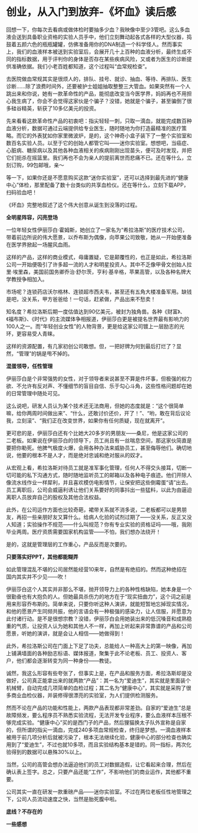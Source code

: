 # 创业，从入门到放弃-《坏血》读后感

回想一下，你每次去看病或做体检时要抽多少血？我映像中至少3管吧。这么多血液会送到具备职业资格的实验人员手中，他们立刻舞动起各式各样的大型仪器，捣鼓着五颜六色的瓶瓶罐罐，仿佛准备用你的DNA制造一个科学怪人。然而事实上，我们的血液样本被送到实验室后，会展开几十上百种的血液分析，最终生成不同的指标数据，用于评判你的身体是否存在某些疾病风险，又或者为医生的诊断提供准确依据。我们小老百姓都知道，这个过程叫“血常规检查”。

去医院做血常规其实是很烦人的，排队、挂号、就诊、抽血、等待、再排队、医生诊断……除了浪费时间外，还要被护士姐姐抽取整整三大管血。如果突然有一个人跳出来和你说，她有一款革命性的产品，能彻底改变当今医学界，妈妈再也不用担心我生病了，你会不会觉得这家伙是个骗子？没错，她就是个骗子，甚至骗倒了很多硅谷精英，斩获了10多亿美元的投资。

先来看看这款革命性产品的初衷吧：指尖轻轻一刺，只取一滴血，就能完成数百种血液分析，数据可通过云端提供给专业医生，随时随地为你打造最精准的医疗策略。而它的外表犹如你家里微波炉，是的，这个神奇小盒子装下了一整个实验室和数百名实验人员。以至于它的创始人都管它叫——迷你实验室。想想吧，当癌症、心脏病、糖尿病以及其他各种血液相关的疾病刚刚出现苗头，便可及时发现，并把它们扼杀在摇篮里。我们再也不会为亲人的提前离世而悲痛不已。还在等什么，立刻订购，99包邮哦，亲～

等一下，如果你还是不愿意购买这款“迷你实验室”，还可以选择到最先进的“健康中心”体检，那里配备了数十台类似的共享血检仪。还在等什么，立刻下载APP，扫码验血吧！

《坏血》完整地叙述了这个伟大创意从诞生到没落的过程。

**全明星阵容，闪亮登场**

一位年轻女性伊丽莎白·霍姆斯，她创立了一家名为“希拉洛斯”的医疗技术公司，带着前边所说的伟大愿景，以乔布斯为偶像，向苹果公司致敬，她从一开始便准备在医学界掀起一场腥风血雨。

这样的产品，这样的商业模式，毋庸置疑，它是颠覆性的，也正是如此，希拉洛斯公司一开始便吸引了许多超一流的人才和明星投资人。其中不乏像甲骨文创始人拉里·埃里森，美国前国务卿乔治·舒尔茨，亨利·基辛格，苹果高管，以及各种名牌大学教授争相加入。

市场呢？连锁药店沃尔格林、连锁超市西夫韦，甚至还有五角大楼准备军用。缺钱是吧，没关系，甲方爸爸给！一句话，赶紧做，产品出来不愁卖！

知名度？希拉洛斯后期一度估值达到90亿美元，被封为独角兽。各种《财富》、《福布斯》、《时代》的主流媒体争相报道，伊丽莎白更是被提名世界最有影响力的100人之一。而“年轻创业女性”的人物背景，更是给这家公司镀上一层励志的光环，更容易受人青睐。

这样的资源配置，有几家初创公司敢想。但，一把好牌为何到最后打烂了？显然，“管理”的锅是甩不掉的。

**混蛋领导，任性管理**

伊丽莎白是个非常强势的女性，对于领导者来说甚至不算是件坏事，但极强的权力欲、不允许有反对声、不懂细节的盲目自信、乐于勾心斗角，这些性格问题却在她的日常管理中随处可见。

这么说吧，研发人员认为某个技术还无法商用，但她的态度就是：“这个很简单嘛，给你两周时间做出来”、“什么，还敢讨价还价，开了！”、“哟，敢在背后议论我，立刻滚”、“我们正在改变世界，如果你有任何质疑，现在就离开”。

更可悲的是，伊丽莎白还有个比她大20多岁的男朋友——桑尼，他是这家公司的二老板。如果说在伊丽莎白的领导下，员工尚且有一丝喘息空间，那这家伙简直是要把你勒死。他脾气极度火爆，会用各种办法来威胁员工，甚至侮辱他们。确切地说，他要的根本不是人才，而是绝对忠诚和绝对服从的奴才。

从宏观上看，希拉洛斯对待员工就是准军事化管理，任何人不得交头接耳，切断一切可能的私下沟通方式，随时随地监听员工的邮箱以及各种电子痕迹。他们开除人像流水线作业一样犀利，并且喜欢模仿电影情节，让保安把这些倒霉蛋“请”出去。员工离职后，公司会威逼利诱让他们关系要好的同事抖出一些猛料，以此为由逼迫离职人员放弃自己的股权及其他合法权益。

此外，在公司运作方面也比较奇葩，裙带关系就不消多说，二老板都可以是男朋友，再招一些亲朋好友又算什么。给病人化验的试剂过期了——没关系，反正又没人知道；实验操作不规范——什么叫规范？你有专业实验的资格证吗——哦，我刚毕业两周。医疗资质需要国家机构监管——不怕，我们想办法绕开！

是的，这就是管理层的工作重心，产品反而是次要的。

**只要落实好PPT，其他都能糊弄**

如此管理混乱不堪的公司居然能经营10来年，自然是有绝招的。然而这种绝招在国内其实并不少见——吹！

伊丽莎白这个人其实并非那么不堪，抛开领导力上的各种性格缺陷，她本身是一个很勤奋也有大抱负的人。但她最具杀伤力的地方在于“现实扭曲力”，这个词之前是用来形容乔布斯的。简单来说，只要你听这种人演讲，就能短暂地忘掉现实情况，和他的愿景产生同频共振，他的言语会有一种极强的感染力，让人信服，并愿意为此付诸行动。是不是很想宗教？没错，伊丽莎白会用她装出来的低沉嗓音和成熟稳重的气质，让投资人认为她和其他人不一样，再加上听起来非常靠谱的产品和公司愿景，听她的演讲，就是会让人相信——她做得到！

此外，希拉洛斯公司在门面上下足了功夫，总能给人一种高大上的第一映像，再加上铺满墙面的各种励志标语、媒体报道，聚集于此不论老板、员工、投资人、客户，他们都会逐渐转变为同一种身份——教徒。

诚然，我这么形容有些夸张了，但事实上是，在产品和服务方面，希拉洛斯却是没做好，公司真正能拿出来的就两款“产品”：其一名为“爱迪生”，其实就是里面装个机械臂，自动完成几项简单的血检过程；其二名为“健康中心”，其实就是采购了很多商业血检仪器，并装修得很漂亮的实验室，为人们提供检测服务。

然而不论在产品的功能和性能上，两款产品表现都非常差劲。自家的“爱迪生”总是故障频发，要么程序员不熟悉实验流程，无法开发专业程序，要么血液样本压根不够完成实验。“健康中心”买的是西门子的产品，然后狸猫换太子队外宣称是自家的，但所谓的指尖一滴血，完成240多项血常规检查，终归是梦想。一滴血液样本被用于前几项分析后就被污染了，根本无法继续化验，健康中心的部分检查也确实用到了“爱迪生”，不过也就10多项，而且实验结构基本是错的。同一指标，两次化验得到的数据可以悬殊30%以上。

当然，公司的高管会想办法逼迫他们的员工对数据造假，让它看起来合理，然后在确认表上签字。总之，只要产品还能“工作”，不影响他们的商业运作，其他都不重要。

公司其实一直在研发一款重磅产品——迷你实验室。不过在两位老板任性地管理之下，公司人员流动速度之快，当然是胎死腹中啦。

**底线？不存在的**

**一些感想**